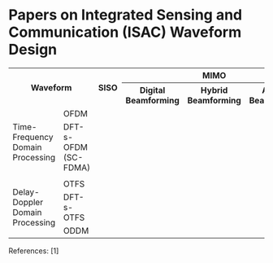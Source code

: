 # Papers on Integrated Sensing and Communication (ISAC) Waveform Design

<table>
    <tr>
        <th rowspan="2" colspan="2">Waveform</th><th rowspan="2">SISO</th><th colspan="3">MIMO</th>
    </tr>
    <tr>
        <th>Digital Beamforming</th><th>Hybrid Beamforming</th><th>Analog Beamforming</th>
    </tr>
    <tr>
        <td rowspan="3">Time-Frequency Domain Processing</td>
        <td>OFDM</td>
        <td></td>
        <td></td>
        <td></td>
        <td></td>
    </tr>
    <tr>
        <td>DFT-s-OFDM (SC-FDMA)</td>
        <td></td>
        <td></td>
        <td></td>
        <td></td>
    </tr>
    <tr>
        <td></td>
        <td></td>
        <td></td>
        <td></td>
        <td></td>
    </tr>
    <tr>
        <td rowspan="3">Delay-Doppler Domain Processing</td>
        <td>OTFS</td>
        <td></td>
        <td></td>
        <td></td>
        <td></td>
    </tr>
    <tr>
        <td>DFT-s-OTFS</td>
        <td></td>
        <td></td>
        <td></td>
        <td></td>
    </tr>
    <tr>
        <td>ODDM</td>
        <td></td>
        <td></td>
        <td></td>
        <td></td>
    </tr>
</table>

References:
[1] 